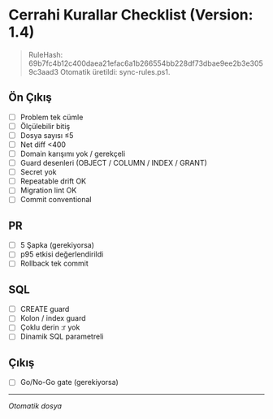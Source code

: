# Cerrahi Kurallar Checklist (Version: 1.4)

> RuleHash: 69b7fc4b12c400daea21efac6a1b266554bb228df73dbae9ee2b3e3059c3aad3
> Otomatik üretildi: sync-rules.ps1.

## Ön Çıkış
- [ ] Problem tek cümle
- [ ] Ölçülebilir bitiş
- [ ] Dosya sayısı ≤5
- [ ] Net diff <400
- [ ] Domain karışımı yok / gerekçeli
- [ ] Guard desenleri (OBJECT / COLUMN / INDEX / GRANT)
- [ ] Secret yok
- [ ] Repeatable drift OK
- [ ] Migration lint OK
- [ ] Commit conventional

## PR
- [ ] 5 Şapka (gerekiyorsa)
- [ ] p95 etkisi değerlendirildi
- [ ] Rollback tek commit

## SQL
- [ ] CREATE guard
- [ ] Kolon / index guard
- [ ] Çoklu derin :r yok
- [ ] Dinamik SQL parametreli

## Çıkış
- [ ] Go/No-Go gate (gerekiyorsa)

---
_Otomatik dosya_